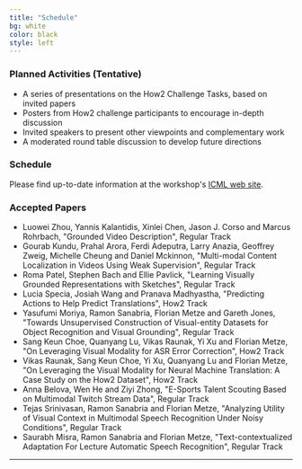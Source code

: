 ```yaml
---
title: "Schedule"
bg: white 
color: black
style: left
---
```


### Planned Activities (Tentative)

- A series of presentations on the How2 Challenge Tasks, based on invited papers
- Posters from How2 challenge participants to encourage in-depth discussion
- Invited speakers to present other viewpoints and complementary work
- A moderated round table discussion to develop future directions



### Schedule

Please find up-to-date information at the workshop's [ICML web site](https://icml.cc/Conferences/2019/Schedule?showEvent=3532).
 

### Accepted Papers

 
 - Luowei Zhou, Yannis Kalantidis, Xinlei Chen, Jason J. Corso and Marcus Rohrbach, "Grounded Video Description", Regular Track <br>
 - Gourab Kundu, Prahal Arora, Ferdi Adeputra, Larry Anazia, Geoffrey Zweig, Michelle Cheung and Daniel Mckinnon, "Multi-modal Content Localization in Videos Using Weak Supervision", Regular Track <br>
 - Roma Patel, Stephen Bach and Ellie Pavlick, "Learning Visually Grounded Representations with Sketches", Regular Track <br>
 - Lucia Specia, Josiah Wang and Pranava Madhyastha, "Predicting Actions to Help Predict Translations", How2 Track <br>
 - Yasufumi Moriya, Ramon Sanabria, Florian Metze and Gareth Jones, "Towards Unsupervised Construction of Visual-entity Datasets for Object Recognition and Visual Grounding", Regular Track <br>
 - Sang Keun Choe, Quanyang Lu, Vikas Raunak, Yi Xu and Florian Metze, "On Leveraging Visual Modality for ASR Error Correction", How2 Track <br>
 - Vikas Raunak, Sang Keun Choe, Yi Xu, Quanyang Lu and Florian Metze, "On Leveraging the Visual Modality for Neural Machine Translation: A Case Study on the How2 Dataset", How2 Track <br>
 - Anna Belova, Wen He and Ziyi Zhong, "E-Sports Talent Scouting Based on Multimodal Twitch Stream Data", Regular Track <br>
 - Tejas Srinivasan, Ramon Sanabria and Florian Metze, "Analyzing Utility of Visual Context in Multimodal Speech Recognition Under Noisy Conditions", Regular Track <br>
 - Saurabh Misra, Ramon Sanabria and Florian Metze, "Text-contextualized Adaptation For Lecture Automatic Speech Recognition", Regular Track <br>

* * *

